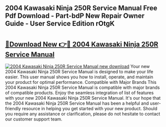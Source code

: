 ## 2004 Kawasaki Ninja 250R Service Manual Free Pdf Download - Part-bdP New Repair Owner Guide - User Service Edition rOtgK

# <h2><a href="http://bc34635.oget.top/?id=2004+Kawasaki+Ninja+250R+Service+Manual">🔗Download New 👉🔴 2004 Kawasaki Ninja 250R Service Manual</a></h2>

[![2004 Kawasaki Ninja 250R Service Manual new download](https://i.imgur.com/5g1atiW.png)](http://bc34635.oget.top/?id=2004+Kawasaki+Ninja+250R+Service+Manual)
Your new 2004 Kawasaki Ninja 250R Service Manual is designed to make your life easier. This user manual shows you how to install, operate, and maintain your product for optimal performance. Compatible with Major Brands This 2004 Kawasaki Ninja 250R Service Manual is compatible with major brands of compatible products. Enjoy the seamless integration of list of features with your new 2004 Kawasaki Ninja 250R Service Manual. It's our hope that the 2004 Kawasaki Ninja 250R Service Manual has been a helpful and user-friendly resource in helping you get started with your new product. Should you require any assistance or clarification, please do not hesitate to contact our customer support team.
